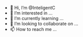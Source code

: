 - 👋 Hi, I’m @InteligentC
- 👀 I’m interested in ...
- 🌱 I’m currently learning ...
- 💞️ I’m looking to collaborate on ...
- 📫 How to reach me ...

<!---
InteligentC/InteligentC is a ✨ special ✨ repository because its `README.md` (this file) appears on your GitHub profile.
You can click the Preview link to take a look at your changes.
--->
